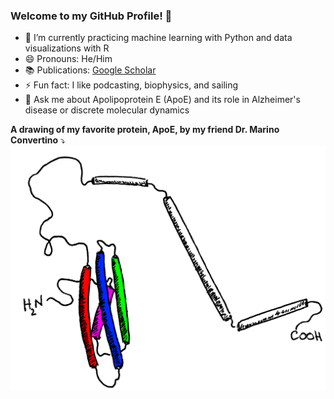 ### Welcome to my GitHub Profile! 👋

- 🌱 I’m currently practicing machine learning with Python and data visualizations with R
- 😄 Pronouns: He/Him
- 📚 Publications: [Google Scholar](https://scholar.google.com/scholar?start=0&q=benfeard&hl=en&as_sdt=0,21)
- ⚡ Fun fact: I like podcasting, biophysics, and sailing
- 💬 Ask me about Apolipoprotein E (ApoE) and its role in Alzheimer's disease or discrete molecular dynamics

**A drawing of my favorite protein, ApoE, by my friend Dr. Marino Convertino** ⤵️
![ApoE Drawing by Dr. Marino Convertino!](https://github.com/benfeard/benfeard/blob/main/apoe_drawing_color.png "ApoE4 Drawing")
